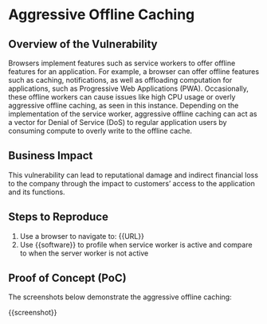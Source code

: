 # Aggressive Offline Caching

## Overview of the Vulnerability

Browsers implement features such as service workers to offer offline features for an application. For example, a browser can offer offline features such as caching, notifications, as well as offloading computation for applications, such as Progressive Web Applications (PWA). Occasionally, these offline workers can cause issues like high CPU usage or overly aggressive offline caching, as seen in this instance. Depending on the implementation of the service worker, aggressive offline caching can act as a vector for Denial of Service (DoS) to regular application users by consuming compute to overly write to the offline cache.

## Business Impact

This vulnerability can lead to reputational damage and indirect financial loss to the company through the impact to customers’ access to the application and its functions.

## Steps to Reproduce

1. Use a browser to navigate to: {{URL}}
1. Use {{software}} to profile when service worker is active and compare to when the server worker is not active

## Proof of Concept (PoC)

The screenshots below demonstrate the aggressive offline caching:

{{screenshot}}
